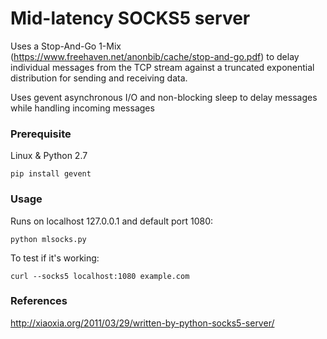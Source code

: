# Mid-latency SOCKS5 server

Uses a Stop-And-Go 1-Mix (https://www.freehaven.net/anonbib/cache/stop-and-go.pdf) to delay individual messages from the TCP stream against a truncated exponential distribution for sending and receiving data.

Uses gevent asynchronous I/O and non-blocking sleep to delay messages while handling incoming messages 

### Prerequisite
Linux & Python 2.7
```
pip install gevent
```

### Usage
Runs on localhost 127.0.0.1 and default port 1080:

```
python mlsocks.py
``` 

To test if it's working:
```
curl --socks5 localhost:1080 example.com
```

### References
http://xiaoxia.org/2011/03/29/written-by-python-socks5-server/
